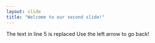 ```yaml
---
layout: slide
title: "Welcome to our second slide!"
---
```

The text in line 5 is replaced
Use the left arrow to go back!
